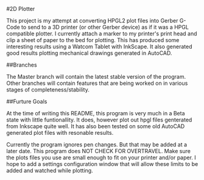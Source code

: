 #2D Plotter

This project is my attempt at converting HPGL2 plot files into Gerber G-Code to send to a 3D printer (or other Gerber device) as if it was a HPGL compatible plotter.  I currently attach a marker to my printer's print head and clip a sheet of paper to the bed for plotting.  This has produced some interesting results using a Watcom Tablet with InkScape.  It also generated good results plotting mechanical drawings generated in AutoCAD.

##Branches

The Master branch will contain the latest stable version of the program.  Other branches will contain features that are being worked on in various stages of completeness/stability.

##Furture Goals

At the time of writing this README, this program is very much in a Beta state with little funtionallity.  It does, however plot out hpgl files genterated from Inkscape quite well.  It has also been tested on some old AutoCAD generated plot files with resonable results.  

Currently the program ignores pen changes.  But that may be added at a later date.  This program does NOT CHECK FOR OVERTRAVEL.  Make sure the plots files you use are small enough to fit on your printer and/or paper.  I hope to add a settings configuration window that will allow these limits to be added and watched while plotting.
